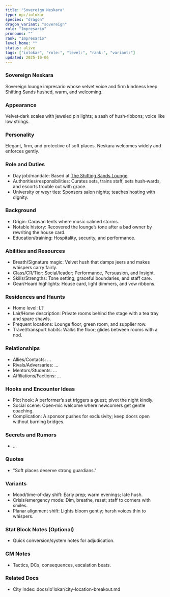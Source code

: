 ```yaml
---
title: "Sovereign Neskara"
type: npc/iolokar
species: "dragon"
dragon_variant: "sovereign"
role: "Impresario"
pronouns: ""
rank: "Impresario"
level_home: ""
status: alive
tags: ["iolokar", "role:", "level:", "rank:", "variant:"]
updated: 2025-10-06
---
```

### Sovereign Neskara

Sovereign lounge impresario whose velvet voice and firm kindness keep Shifting Sands hushed, warm, and welcoming.

### Appearance

Velvet‑dark scales with jeweled pin lights; a sash of hush‑ribbons; voice like low strings.

### Personality

Elegant, firm, and protective of soft places. Neskara welcomes widely and enforces gently.

### Role and Duties

- Day job/mandate: Based at [The Shifting Sands Lounge](docs/Io'lokar/Locations/the-shifting-sands-lounge.md).
 - Authorities/responsibilities: Curates sets, trains staff, sets hush‑wards, and escorts trouble out with grace.
 - University or weyr ties: Sponsors salon nights; teaches hosting with dignity.

### Background

 - Origin: Caravan tents where music calmed storms.
 - Notable history: Recovered the lounge’s tone after a bad owner by rewriting the house card.
 - Education/training: Hospitality, security, and performance.

### Abilities and Resources

 - Breath/Signature magic: Velvet hush that damps jeers and makes whispers carry fairly.
 - Class/CR/Tier: Social/leader; Performance, Persuasion, and Insight.
 - Skills/Strengths: Tone setting, graceful boundaries, and staff care.
 - Gear/Hoard highlights: House card, light dimmers, and vow ribbons.

### Residences and Haunts

- Home level: L?
 - Lair/Home description: Private rooms behind the stage with a tea tray and spare shawls.
 - Frequent locations: Lounge floor, green room, and supplier row.
 - Travel/transport habits: Walks the floor; glides between rooms with a nod.

### Relationships

- Allies/Contacts: ...
- Rivals/Adversaries: ...
- Mentors/Students: ...
- Affiliations/Factions: ...

### Hooks and Encounter Ideas

- Plot hook: A performer’s set triggers a guest; pivot the night kindly.
- Social scene: Open‑mic welcome where newcomers get gentle coaching.
- Complication: A sponsor pushes for exclusivity; keep doors open without burning bridges.

### Secrets and Rumors

- ...

### Quotes

- "Soft places deserve strong guardians."

### Variants

- Mood/time‑of‑day shift: Early prep; warm evenings; late hush.
- Crisis/emergency mode: Dim, breathe, reset; staff to corners with smiles.
- Planar alignment shift: Lights bloom gently; harsh voices thin to whispers.

### Stat Block Notes (Optional)

- Quick conversion/system notes for adjudication.

### GM Notes

- Tactics, DCs, consequences, escalation beats.

### Related Docs

- City Index: docs/Io'lokar/city-location-breakout.md
